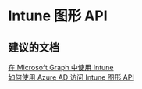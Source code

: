 <properties
    pageTitle="Intune Graph API"
    description="Intune 图形 API"
    service="microsoft.intune"
    resource="intune"
    authors="mackie1604"
    displayOrder=""
    selfHelpType="generic"
    supportTopicIds="32570251"
    resourceTags=""
    productPesIds="15584"
    cloudEnvironments="public"
/>


# <a name="intune-graph-api"></a>Intune 图形 API

## <a name="recommended-documents"></a>**建议的文档**

[在 Microsoft Graph 中使用 Intune](https://developer.microsoft.com/graph/docs/api-reference/beta/resources/intune_graph_overview)<br>
[如何使用 Azure AD 访问 Intune 图形 API](https://docs.microsoft.com/intune/intune-graph-apis)<br>






